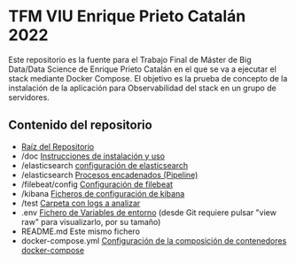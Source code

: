 # TFM VIU Enrique Prieto Catalán 2022

Este repositorio es la fuente para el Trabajo Final de Máster de Big Data/Data Science de Enrique Prieto Catalán en el que se va a ejecutar el stack mediante Docker Compose.
El objetivo es la prueba de concepto de la instalación de la aplicación para Observabilidad del stack en un grupo de servidores.

## Contenido del repositorio

- [Raíz del Repositorio](.../)
- /doc [Instrucciones de instalación y uso](./doc/README.md)
- /elasticsearch [configuración de elasticsearch](/elasticsearch/config/elasticsearch.yml)
- /elasticsearch [Procesos encadenados (Pipeline)](/elasticsearch/ingest/logs-pipeline)
- /filebeat/config [Configuración de filebeat](/filebeat/config/filebeat.yml)
- /kibana [Ficheros de configuración de kibana](/kibana/config/kibana.yml)
- /test [Carpeta con logs a analizar](test/sample-json-logs.log)
- .env [Fichero de Variables de entorno](/.env) (desde Git requiere pulsar "view raw" para visualizarlo, por su tamaño)
- README.md Este mismo fichero
- docker-compose.yml [Configuración de la composición de contenedores docker-compose](docker-compose.yml) 
